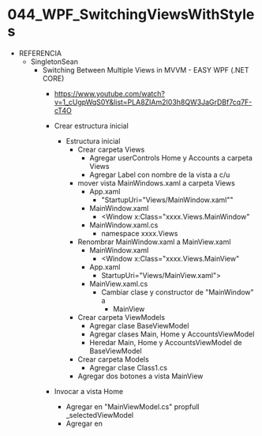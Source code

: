 # 044_WPF_SwitchingViewsWithStyles

- REFERENCIA
	- SingletonSean
		- Switching Between Multiple Views in MVVM - EASY WPF (.NET CORE)
			- https://www.youtube.com/watch?v=1_cUgpWqS0Y&list=PLA8ZIAm2I03h8QW3JaGrDBf7cq7F-cT4O
			
			- Crear estructura inicial
				- Estructura inicial
					- Crear carpeta Views
						- Agregar userControls Home y Accounts a carpeta Views
						- Agregar Label con nombre de la vista a c/u
					- mover vista MainWindows.xaml a carpeta Views
						- App.xaml 
							- "StartupUri="Views/MainWindow.xaml""
						- MainWindow.xaml
							- <Window x:Class="xxxx.Views.MainWindow"
						- MainWindow.xaml.cs
							- namespace xxxx.Views
					- Renombrar MainWindow.xaml a MainView.xaml
						- MainWindow.xaml
							- <Window x:Class="xxxx.Views.MainView"
						- App.xaml 
							- StartupUri="Views/MainView.xaml">
						- MainView.xaml.cs
							- Cambiar clase y constructor de "MainWindow" a
								- MainView
					- Crear carpeta ViewModels
						- Agregar clase BaseViewModel
						- Agregar clases Main, Home y AccountsViewModel 
						- Heredar Main, Home y AccountsViewModel de BaseViewModel
					- Crear carpeta Models
						- Agregar clase Class1.cs
					- Agregar dos botones a vista MainView
					
			- Invocar a vista Home
				- Agregar en "MainViewModel.cs" propfull _selectedViewModel
				- Agregar en 